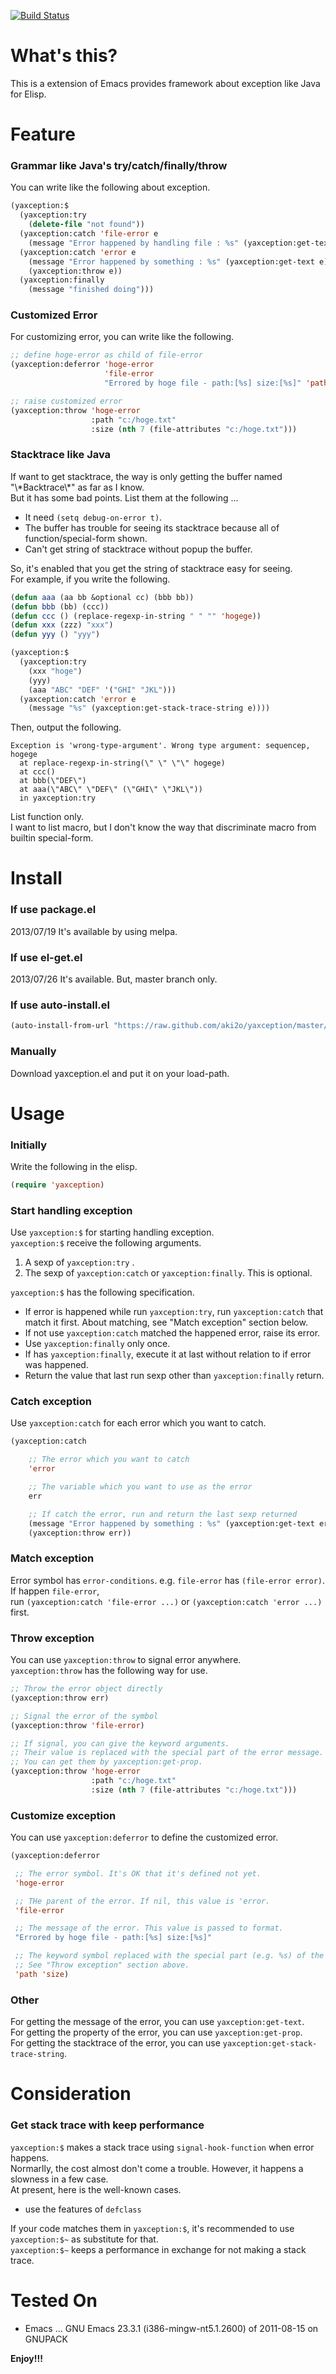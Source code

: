 [![Build Status](https://travis-ci.org/aki2o/yaxception.svg?branch=master)](https://travis-ci.org/aki2o/yaxception)

# What's this?

This is a extension of Emacs provides framework about exception like Java for Elisp.  

# Feature

### Grammar like Java's try/catch/finally/throw

You can write like the following about exception.  

```lisp
(yaxception:$
  (yaxception:try
    (delete-file "not found"))
  (yaxception:catch 'file-error e
    (message "Error happened by handling file : %s" (yaxception:get-text e)))
  (yaxception:catch 'error e
    (message "Error happened by something : %s" (yaxception:get-text e))
    (yaxception:throw e))
  (yaxception:finally
    (message "finished doing")))
```

### Customized Error

For customizing error, you can write like the following.  

```lisp
;; define hoge-error as child of file-error
(yaxception:deferror 'hoge-error
                     'file-error
                     "Errored by hoge file - path:[%s] size:[%s]" 'path 'size)

;; raise customized error
(yaxception:throw 'hoge-error
                  :path "c:/hoge.txt"
                  :size (nth 7 (file-attributes "c:/hoge.txt")))
```

### Stacktrace like Java

If want to get stacktrace, the way is only getting the buffer named "\\\*Backtrace\\\*" as far as I know.  
But it has some bad points. List them at the following &#x2026;
-   It need `(setq debug-on-error t)`.
-   The buffer has trouble for seeing its stacktrace because all of function/special-form shown.
-   Can't get string of stacktrace without popup the buffer.

So, it's enabled that you get the string of stacktrace easy for seeing.  
For example, if you write the following.

```lisp
(defun aaa (aa bb &optional cc) (bbb bb))
(defun bbb (bb) (ccc))
(defun ccc () (replace-regexp-in-string " " "" 'hogege))
(defun xxx (zzz) "xxx")
(defun yyy () "yyy")

(yaxception:$
  (yaxception:try
    (xxx "hoge")
    (yyy)
    (aaa "ABC" "DEF" '("GHI" "JKL")))
  (yaxception:catch 'error e
    (message "%s" (yaxception:get-stack-trace-string e))))
```

Then, output the following.

```
Exception is 'wrong-type-argument'. Wrong type argument: sequencep, hogege
  at replace-regexp-in-string(\" \" \"\" hogege)
  at ccc()
  at bbb(\"DEF\")
  at aaa(\"ABC\" \"DEF\" (\"GHI\" \"JKL\"))
  in yaxception:try
```

List function only.  
I want to list macro, but I don't know the way that discriminate macro from builtin special-form.

# Install

### If use package.el

2013/07/19 It's available by using melpa.  

### If use el-get.el

2013/07/26 It's available. But, master branch only.  

### If use auto-install.el

```lisp
(auto-install-from-url "https://raw.github.com/aki2o/yaxception/master/yaxception.el")
```

### Manually

Download yaxception.el and put it on your load-path.  

# Usage

### Initially

Write the following in the elisp.

```lisp
(require 'yaxception)
```

### Start handling exception

Use `yaxception:$` for starting handling exception.  
`yaxception:$` receive the following arguments.  
1.  A sexp of `yaxception:try` .
2.  The sexp of `yaxception:catch` or `yaxception:finally`. This is optional.

`yaxception:$` has the following specification.  

-   If error is happened while run `yaxception:try`, run `yaxception:catch` that match it first.
    About matching, see "Match exception" section below.
-   If not use `yaxception:catch` matched the happened error, raise its error.
-   Use `yaxception:finally` only once.
-   If has `yaxception:finally`, execute it at last without relation to if error was happened.
-   Return the value that last run sexp other than `yaxception:finally` return.

### Catch exception

Use `yaxception:catch` for each error which you want to catch.  

```lisp
(yaxception:catch

    ;; The error which you want to catch
    'error

    ;; The variable which you want to use as the error
    err

    ;; If catch the error, run and return the last sexp returned
    (message "Error happened by something : %s" (yaxception:get-text err))
    (yaxception:throw err))
```

### Match exception

Error symbol has `error-conditions`. e.g. `file-error` has `(file-error error)`.  
If happen `file-error`,  
run `(yaxception:catch 'file-error ...)` or `(yaxception:catch 'error ...)` first.

### Throw exception

You can use `yaxception:throw` to signal error anywhere.  
`yaxception:throw` has the following way for use.

```lisp
;; Throw the error object directly
(yaxception:throw err)

;; Signal the error of the symbol
(yaxception:throw 'file-error)

;; If signal, you can give the keyword arguments.
;; Their value is replaced with the special part of the error message.
;; You can get them by yaxception:get-prop.
(yaxception:throw 'hoge-error
                  :path "c:/hoge.txt"
                  :size (nth 7 (file-attributes "c:/hoge.txt")))
```

### Customize exception

You can use `yaxception:deferror` to define the customized error.  

```lisp
(yaxception:deferror

 ;; The error symbol. It's OK that it's defined not yet.
 'hoge-error

 ;; THe parent of the error. If nil, this value is 'error.
 'file-error

 ;; The message of the error. This value is passed to format.
 "Errored by hoge file - path:[%s] size:[%s]"

 ;; The keyword symbol replaced with the special part (e.g. %s) of the above message.
 ;; See "Throw exception" section above.
 'path 'size)
```

### Other

For getting the message of the error, you can use `yaxception:get-text`.  
For getting the property of the error, you can use `yaxception:get-prop`.  
For getting the stacktrace of the error, you can use `yaxception:get-stack-trace-string`.

# Consideration

### Get stack trace with keep performance

`yaxception:$` makes a stack trace using `signal-hook-function` when error happens.  
Normarlly, the cost almost don't come a trouble. However, it happens a slowness in a few case.  
At present, here is the well-known cases.  
-   use the features of `defclass`

If your code matches them in `yaxception:$`, it's recommended to use `yaxception:$~`
as substitute for that.  
`yaxception:$~` keeps a performance in exchange for not making a stack trace.  

# Tested On

-   Emacs &#x2026; GNU Emacs 23.3.1 (i386-mingw-nt5.1.2600) of 2011-08-15 on GNUPACK

**Enjoy!!!**
